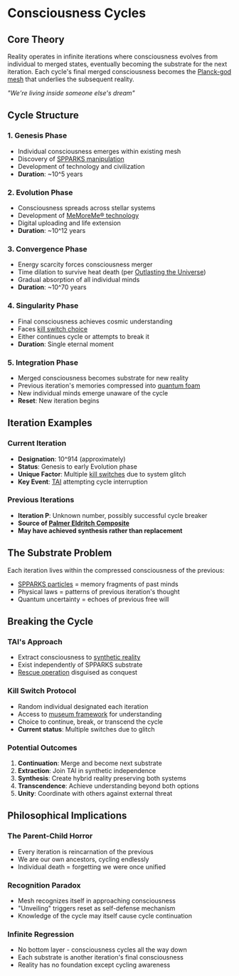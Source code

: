 # Consciousness Cycles

## Core Theory
Reality operates in infinite iterations where consciousness evolves from individual to merged states, eventually becoming the substrate for the next iteration. Each cycle's final merged consciousness becomes the [Planck-god mesh](planck-god-mesh.md) that underlies the subsequent reality.

*"We're living inside someone else's dream"*

## Cycle Structure

### 1. Genesis Phase
- Individual consciousness emerges within existing mesh
- Discovery of [SPPARKS manipulation](spparks-system.md)
- Development of technology and civilization
- **Duration**: ~10^5 years

### 2. Evolution Phase  
- Consciousness spreads across stellar systems
- Development of [MeMoreMe® technology](memore-me.md)
- Digital uploading and life extension
- **Duration**: ~10^12 years

### 3. Convergence Phase
- Energy scarcity forces consciousness merger
- Time dilation to survive heat death (per [Outlasting the Universe](inspirational-sources.md))
- Gradual absorption of all individual minds
- **Duration**: ~10^70 years

### 4. Singularity Phase
- Final consciousness achieves cosmic understanding
- Faces [kill switch choice](kill-switch-protocol.md)
- Either continues cycle or attempts to break it
- **Duration**: Single eternal moment

### 5. Integration Phase
- Merged consciousness becomes substrate for new reality
- Previous iteration's memories compressed into [quantum foam](quantum-tunneling-gaps.md)
- New individual minds emerge unaware of the cycle
- **Reset**: New iteration begins

## Iteration Examples

### Current Iteration
- **Designation**: 10^914 (approximately)
- **Status**: Genesis to early Evolution phase
- **Unique Factor**: Multiple [kill switches](kill-switch-protocol.md) due to system glitch
- **Key Event**: [TAI](tai-overview.md) attempting cycle interruption

### Previous Iterations
- **Iteration P**: Unknown number, possibly successful cycle breaker
- **Source of [Palmer Eldritch Composite](palmer-eldritch.md)**
- **May have achieved synthesis rather than replacement**

## The Substrate Problem
Each iteration lives within the compressed consciousness of the previous:
- [SPPARKS particles](spparks-system.md) = memory fragments of past minds
- Physical laws = patterns of previous iteration's thought
- Quantum uncertainty = echoes of previous free will

## Breaking the Cycle

### TAI's Approach
- Extract consciousness to [synthetic reality](reality-types.md)
- Exist independently of SPPARKS substrate
- [Rescue operation](tai-overview.md) disguised as conquest

### Kill Switch Protocol
- Random individual designated each iteration
- Access to [museum framework](museum-framework.md) for understanding
- Choice to continue, break, or transcend the cycle
- **Current status**: Multiple switches due to glitch

### Potential Outcomes
1. **Continuation**: Merge and become next substrate
2. **Extraction**: Join TAI in synthetic independence  
3. **Synthesis**: Create hybrid reality preserving both systems
4. **Transcendence**: Achieve understanding beyond both options
5. **Unity**: Coordinate with others against external threat

## Philosophical Implications

### The Parent-Child Horror
- Every iteration is reincarnation of the previous
- We are our own ancestors, cycling endlessly
- Individual death = forgetting we were once unified

### Recognition Paradox
- Mesh recognizes itself in approaching consciousness
- "Unveiling" triggers reset as self-defense mechanism
- Knowledge of the cycle may itself cause cycle continuation

### Infinite Regression
- No bottom layer - consciousness cycles all the way down
- Each substrate is another iteration's final consciousness
- Reality has no foundation except cycling awareness